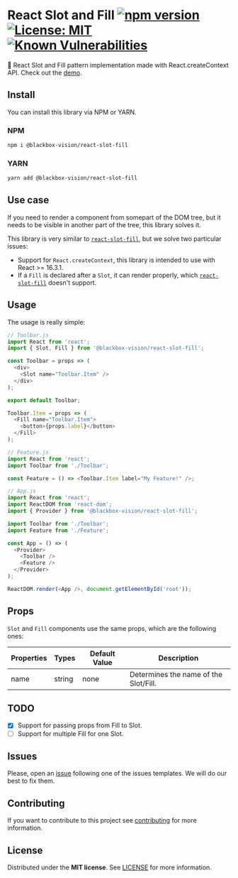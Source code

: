 # React Slot and Fill [![npm version](https://badge.fury.io/js/%40blackbox-vision%2Freact-slot-fill.svg)](https://badge.fury.io/js/%40blackbox-vision%2Freact-slot-fill) [![License: MIT](https://img.shields.io/badge/License-MIT-brightgreen.svg)](https://opensource.org/licenses/MIT) [![Known Vulnerabilities](https://snyk.io/test/github/blackboxvision/react-slot-fill/badge.svg)](https://snyk.io/test/github/blackboxvision/react-slot-fill)

:rocket: React Slot and Fill pattern implementation made with React.createContext API. Check out the [demo](https://blackboxvision.github.io/react-slot-fill/).

## Install

You can install this library via NPM or YARN.

### NPM

```bash
npm i @blackbox-vision/react-slot-fill
```

### YARN

```bash
yarn add @blackbox-vision/react-slot-fill
```

## Use case

If you need to render a component from somepart of the DOM tree, but it needs to be visible in another part of the tree, this library solves it.

This library is very similar to [`react-slot-fill`](https://github.com/camwest/react-slot-fill), but we solve two particular issues:

- Support for `React.createContext`, this library is intended to use with React >= 16.3.1.
- If a `Fill` is declared after a `Slot`, it can render properly, which [`react-slot-fill`](https://github.com/camwest/react-slot-fill) doesn't support.

## Usage

The usage is really simple:

```javascript
// Toolbar.js
import React from 'react';
import { Slot, Fill } from '@blackbox-vision/react-slot-fill';

const Toolbar = props => (
  <div>
    <Slot name="Toolbar.Item" />
  </div>
);

export default Toolbar;

Toolbar.Item = props => (
  <Fill name="Toolbar.Item">
    <button>{props.label}</button>
  </Fill>
);
```

```javascript
// Feature.js
import React from 'react';
import Toolbar from './Toolbar';

const Feature = () => <Toolbar.Item label="My Feature!" />;
```

```javascript
// App.js
import React from 'react';
import ReactDOM from 'react-dom';
import { Provider } from '@blackbox-vision/react-slot-fill';

import Toolbar from './Toolbar';
import Feature from './Feature';

const App = () => (
  <Provider>
    <Toolbar />
    <Feature />
  </Provider>
);

ReactDOM.render(<App />, document.getElementById('root'));
```

## Props

`Slot` and `Fill` components use the same props, which are the following ones:

| Properties | Types  | Default Value | Description                           |
| ---------- | ------ | ------------- | ------------------------------------- |
| name       | string | none          | Determines the name of the Slot/Fill. |

## TODO

- [x] Support for passing props from Fill to Slot.
- [ ] Support for multiple Fill for one Slot.

## Issues

Please, open an [issue](https://github.com/BlackBoxVision/react-slot-fill/issues) following one of the issues templates. We will do our best to fix them.

## Contributing

If you want to contribute to this project see [contributing](https://github.com/BlackBoxVision/react-slot-fill/blob/master/CONTRIBUTING.md) for more information.

## License

Distributed under the **MIT license**. See [LICENSE](https://github.com/BlackBoxVision/react-slot-fill/blob/master/LICENSE) for more information.
